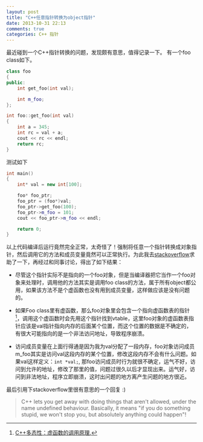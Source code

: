 ```yaml
---
layout: post
title: "C++任意指针转换为object指针"
date: 2013-10-31 22:13
comments: true
categories: C++ 指针
---
```


最近碰到一个C++指针转换的问题，发现颇有意思，值得记录一下。
有一个foo class如下。
``` cpp
class foo
{
public:
    int get_foo(int val);

    int m_foo;
};

int foo::get_foo(int val)
{
    int a = 345;
    int rc = val + a;
    cout << rc << endl;
    return rc;
}
```
测试如下
``` cpp
int main()
{
    int* val = new int[100];

    foo* foo_ptr;
    foo_ptr = (foo*)val;
    foo_ptr->get_foo(100);
    foo_ptr->m_foo = 101;
    cout << foo_ptr->m_foo << endl;

    return 0;
}
```
以上代码编译后运行竟然完全正常，太奇怪了！强制将任意一个指针转换成对象指针，然后调用它的方法和成员变量竟然可以正常执行。为此我去[stackoverflow](http://stackoverflow.com/questions/19688638/convert-an-int-pointer-to-any-object-pointer-then-call-its-methods-it-works)求助了一下，再经过和同事讨论，得出了如下结果：
    
* 尽管这个指针实际不是指向的一个foo对象，但是当编译器把它当作一个foo对象来处理时，调用他的方法其实是调用foo class的方法，属于所有object都公用，如果该方法不是个虚函数也没有用到成员变量，这样做应该是没有问题的。

* 如果Foo class里有虚函数，那么foo对象里会包含一个指向虚函数表的指针[^1]，调用这个虚函数时会先用这个指针找到vtable，这里foo对象的虚函数表指针应该是val指针指向内存的后面某个位置，而这个位置的数据是不确定的，有很大可能指向的是一个非法访问地址，导致程序崩溃。

* 访问成员变量在上面行得通是因为我为val分配了一段内存，foo对象访问成员m_foo其实是访问val这段内存的某个位置，修改这段内存不会有什么问题。如果val这样定义：`int *val;`, 那foo访问成员时行为就很不确定，运气不好，访问到允许的地址，修改了那里的值，问题过很久以后才显现出来。运气好，访问到非法地址，程序立即崩溃，这时出问题的地方离产生问题的地方很近。

最后引用下stackoverflow里很有意思的一个回复 :)

> C++ lets you get away with doing things that aren't allowed, under the name undefined behaviour. Basically, it means "if you do something stupid, we won't stop you, but absolutely anything could happen"! 

[^1]: [C++多态性：虚函数的调用原理.](http://www.cppblog.com/ElliottZC/archive/2007/07/20/28416.html)   
